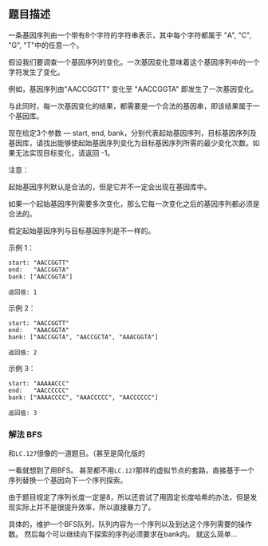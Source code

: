 ## 题目描述
一条基因序列由一个带有8个字符的字符串表示，其中每个字符都属于 "A", "C", "G", "T"中的任意一个。

假设我们要调查一个基因序列的变化。一次基因变化意味着这个基因序列中的一个字符发生了变化。

例如，基因序列由"AACCGGTT" 变化至 "AACCGGTA" 即发生了一次基因变化。

与此同时，每一次基因变化的结果，都需要是一个合法的基因串，即该结果属于一个基因库。

现在给定3个参数 — start, end, bank，分别代表起始基因序列，目标基因序列及基因库，请找出能够使起始基因序列变化为目标基因序列所需的最少变化次数。如果无法实现目标变化，请返回 -1。

注意：

起始基因序列默认是合法的，但是它并不一定会出现在基因库中。

如果一个起始基因序列需要多次变化，那么它每一次变化之后的基因序列都必须是合法的。

假定起始基因序列与目标基因序列是不一样的。

示例 1：
```
start: "AACCGGTT"
end:   "AACCGGTA"
bank: ["AACCGGTA"]

返回值: 1
```
示例 2：
```
start: "AACCGGTT"
end:   "AAACGGTA"
bank: ["AACCGGTA", "AACCGCTA", "AAACGGTA"]

返回值: 2
```
示例 3：
```
start: "AAAAACCC"
end:   "AACCCCCC"
bank: ["AAAACCCC", "AAACCCCC", "AACCCCCC"]

返回值: 3
```

### 解法 BFS
和`LC.127`很像的一道题目。（甚至是简化版的

一看就想到了用BFS。
甚至都不用`LC.127`那样的虚拟节点的套路，直接基于一个序列替换一个基因向下一个序列探索。

由于题目规定了序列长度一定是8，所以还尝试了用固定长度哈希的办法，但是发现实际上并不是很提升效率，所以直接暴力了。

具体的，维护一个BFS队列，队列内容为一个序列以及到达这个序列需要的操作数。
然后每个可以继续向下探索的序列必须要求在bank内。
就这么简单…